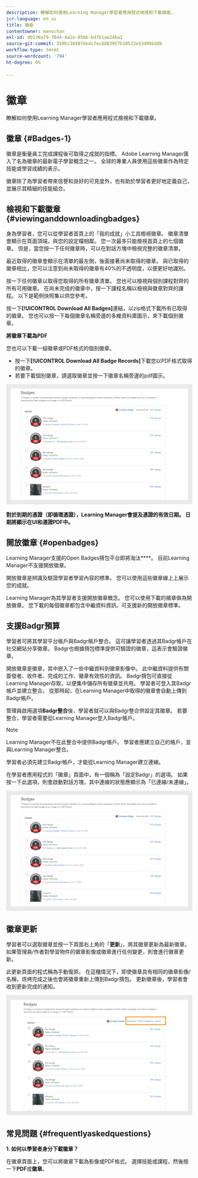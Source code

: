 ```yaml
---
description: 瞭解如何使用Learning Manager學習者應用程式檢視和下載徽章。
jcr-language: en_us
title: 徽章
contentowner: manochan
exl-id: d0136a79-7044-4a1e-85bb-bd7b1ae24ba1
source-git-commit: 359bc38487dedc7ec8883957b10522e53d09bddb
workflow-type: tm+mt
source-wordcount: '794'
ht-degree: 0%

---
```


# 徽章

瞭解如何使用Learning Manager學習者應用程式檢視和下載徽章。

## 徽章 {#Badges-1}

徽章是衡量員工完成課程後可取得之成就的指標。 Adobe Learning Manager匯入了名為徽章的最新電子學習概念之一。 全球的專業人員使用這些徽章作為特定技能或學習成績的表示。

徽章除了為學習者帶來信譽和良好的可見度外，也有助於學習者更好地定義自己，並展示其精細的技能組合。

## 檢視和下載徽章 {#viewinganddownloadingbadges}

身為學習者，您可以從學習者首頁上的「我的成就」小工具檢視徽章。 徽章清單會顯示在頁面頂端，與您的設定檔相鄰。 您一次最多只能檢視首頁上的七個徽章。 但是，當您按一下任何徽章時，可以在對話方塊中檢視完整的徽章清單。

最近取得的徽章會顯示在清單的最左側，後面接著尚未取得的徽章。 與已取得的徽章相比，您可以注意到尚未取得的徽章有40%的不透明度，以便更好地識別。

按一下任何徽章以取得您取得的所有徽章清單。 您也可以檢視與個別課程對齊的所有可用徽章。 在尚未完成的徽章中，按一下課程名稱以檢視與徽章對齊的課程。 以下是範例快照集以供您參考。

按一下&#x200B;**[!UICONTROL Download All Badges]**&#x200B;連結，以zip格式下載所有已取得的徽章。 您也可以按一下每個徽章名稱旁邊的多維資料庫圖示，來下載個別徽章。

**將徽章下載為PDF**

您也可以下載一組徽章或PDF格式的個別徽章。

* 按一下&#x200B;**[!UICONTROL Download All Badge Records]**&#x200B;下載您以PDF格式取得的徽章。
* 若要下載個別徽章，請選取徽章並按一下徽章名稱旁邊的pdf圖示。

![](assets/badges.png)

**對於到期的憑證（即循環憑證），Learning Manager會提及憑證的有效日期。 日期將顯示在UI和憑證PDF中。**

## 開放徽章 {#openbadges}

Learning Manager支援的Open Badges揹包平台即將淘汰&#x200B;****。 目前Learning Manager不支援開放徽章。

開放徽章是辨識及驗證學習者學習內容的標準。 您可以使用這些徽章線上上展示您的成就。

Learning Manager為其學習者支援開放徽章概念。 您可以使用下載的徽章做為開放徽章。 您下載的每個徽章都包含中繼資料資訊，可支援新的開放徽章標準。

## 支援Badgr預算

學習者可將其學習平台帳戶與Badgr帳戶整合。 這可讓學習者透過其Badgr帳戶在社交網站分享徽章。 Badgr也根據揹包標準提供可驗證的徽章，這表示會驗證徽章。

開放徽章是徽章，其中嵌入了一些中繼資料到徽章影像中。 此中繼資料提供有關簽發者、收件者、完成的工作、徽章有效性的資訊。 Badgr揹包可直接從Learning Manager存取，以便集中儲存所有徽章並共用。 學習者可登入其Badgr帳戶並建立整合。 從那時起，在Learning Manager中取得的徽章會自動上傳到Badgr帳戶。

管理員啟用選項&#x200B;**Badgr整合**&#x200B;後，學習者就可以與Badgr整合併設定其徽章。 若要整合，學習者需要從Learning Manager登入Badgr帳戶。

>[!NOTE]
>
>Learning Manager不在此整合中提供Badgr帳戶。 學習者應建立自己的帳戶，並與Learning Manager整合。

學習者必須先建立Badgr帳戶，才能從Learning Manager建立連線。

在學習者應用程式的「徽章」頁面中，有一個稱為「設定Badgr」的選項。 如果按一下此選項，則會啟動對話方塊，其中連線的狀態應顯示為「已連線/未連線」。

![](assets/badges.png)

## 徽章更新

學習者可以選取徽章並按一下頁面右上角的「**更新**」，將其徽章更新為最新徽章。 如果管理員/作者對學習物件的徽章影像或徽章進行任何變更，則會進行徽章更新。

此更新頁面的程式稱為手動復原。 在這種情況下，即使徽章具有相同的徽章影像/名稱，烘烤完成之後也會將徽章重新上傳到Badgr揹包。 更新徽章後，學習者會收到更新完成的通知。

![](assets/badge-update.png)

## 常見問題 {#frequentlyaskedquestions}

**1. 如何以學習者身分下載徽章？**

在徽章頁面上，您可以將徽章下載為影像或PDF格式。 選擇技能或課程，然後按一下&#x200B;**PDF**&#x200B;或&#x200B;**徽章**。
